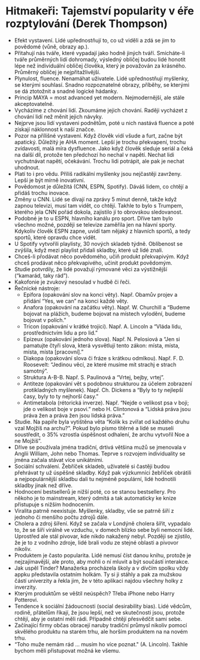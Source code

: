 # Hitmakeři: Tajemství popularity v éře rozptylování (Derek Thompson)
* Efekt vystavení. Lidé upřednostňují to, co už viděli a zdá se jim to povědomé (vůně, obrazy ap.).
* Přitahují nás tváře, které vypadají jako hodně jiných tváří. Smícháte-li tváře průměrných lidí dohromady, výsledný obličej budou lidé honotit lépe než individuální obličej člověka, který je považován za krásného. Průměrný obličej je nejpřitažlivější.
* Plynulost, fluence. Nenamáhat uživatele. Lidé upřednostňují myšlenky, se kterými souhlasí. Snadno rozpoznatelné obrazy, příběhy, se kterými se dá ztotožnit a snadné logické hádanky. 
* Princip MAYA = most advanced yet modern. Nejmodernější, ale stále akceptovatelné. 
* Vycházíme z chování lidí. Zkoumáme jejich chování. Raději vycházet z chování lidí než měnit jejich návyky.
* Nejprve jsou lidí vystaveni podnětům, poté u nich nastává fluence a poté získají náklonnost k naší značce. 
* Pozor na přílišné vystavení. Když člověk vidí všude a furt, začne být apatický. Důležitý je AHA moment. Lepší je trochu překvapení, trochu zvídavosti, malá míra dysfluence. Jako když člověk sleduje seriál a čeká na další díl, protože ten předchozí ho nechal v napětí. Nechat lidi vychutnávat napětí, očekávání. Trochu lidi potrápit, ale pak je nechat uhodnout.
* Platí to i pro vědu. Příliš radikální myšlenky jsou nejčastěji zavrženy. Lepší je být mírně inovativní. 
* Povědomost je důležitá (CNN, ESPN, Spotify). Dáváš lidem, co chtějí a přidáš trochu inovace. 
* Změny u CNN. Lidé se dívají na zprávy 5 minut denně, takže když zapnou televizi, musí tam vidět, co chtějí. Takhle to bylo s Trumpem, kterého jela CNN pořád dokola, zajistilo jí to obrovskou sledovanost.
* Podobné je to u ESPN, hlavního kanálu pro sport. Dříve tam bylo všechno možné, později se televize zaměřila jen na hlavní sporty. Kdykoliv člověk ESPN zapne, uvidí tam nějaký z hlavních sportů, a tedy sportů, které opravdu chce vidět.
* U Spotify vytvořili playlisty, 30 nových skladeb týdně. Oblíbenost se zvýšila, když mezi playlist přidali skladby, které už lidé znali. 
* Chceš-li přodávat něco povědomého, učiň produkt překvapivým. Když chceš prodávat něco překvapivého, učinit produkt povědomým.
* Studie potvrdily, že lidé považují rýmované věci za výstižnější (“kamarád, taky rád”).
* Kakofonie je zvukový nesoulad v hudbě či řeči.
* Řečnické nástroje:
  * Epifora (opakování slov na konci věty). Např. Obamův projev a přidání “Yes, we can” na konci každé věty.
  * Anafora (opakování na začátku věty). Např. W. Churchill a “Budeme bojovat na plážích, budeme bojovat na místech vylodění, budeme bojovat v polích.”
  * Tricon (opakování v krátké trojici). Např. A. Lincoln a “Vláda lidu, prostřednictvím lidu a pro lid.”
  * Epizeux (opakování jednoho slova). Např. N. Pelosiová a “Jen si pamatujte čtyři slova, která vysvětlují tento zákon: místa, místa, místa, místa [pracovní].”
  * Diakopa (opakování slova či fráze s krátkou odmlkou). Např. F. D. Roosevelt: “Jedinou věcí, ze které musíme mít strachj e strach samotný”.
  * Struktura A-B-B. Např. S. Paulinová a “Vrtej, bejby, vrtej”.
  * Antiteze (opakování vět s podobnou strukturou za účelem zobrazení protikladných myšlenek). Např. Ch. Dickens a “Byly to ty nejlepší časy, byly to ty nejhorší časy.”
  * Antimetabola (rétorická inverze). Např. “Nejde o velikost psa v boji; jde o velikost boje v psovi.” nebo H. Clintonová a “Lidská práva jsou práva žen a práva žen jsou lidská práva.”
* Studie. Na papíře byla vytištěna věta “Kolik ks zvířat od každého druhu vzal Mojžíš na archu?”. Pokud bylo písmo titěrné a lidé se museli soustředit, o 35% vzrostla úspěšnost odhalení, že archu vytvořil Noe a ne Mojžíš”.
* Dříve se používala jména tradiční, drtivá většina mužů se jmenovala v Anglii William, John nebo Thomas. Teprve s rozvojem individuality se jména začala stávat více unikátními.
* Sociální schválení. Žebříček skladeb, uživatelé si častěji budou přehrávat ty už úspěšné skladby. Když pak výzkumníci žebříček obrátili a nejpopulárnější skladbu dali tu nejméně populární, lidé hodnotili skladby jinak než dříve.
* Hodnocení bestsellerů je nižší poté, co se stanou bestsellery. Pro někoho je to mainstream, který odmítá a tak automaticky ke knize přistupuje s nižším hodnocením.
* Viralita patrně neexistuje. Myšlenky, skladby, vše se patrně šíří z jednoho či menšího počtu zdrojů dále. 
* Cholera a zdroj šíření. Když se začala v Londýně cholera šířit, vypadalo to, že se šíří virálně ve vzduchu, v domech blízko sebe byli nemocní lidé. Uprostřed ale stál pivovar, kde nikdo nakažený nebyl. Později se zjistilo, že je to z vodního zdroje, lidé brali vodu ze stejné oblasti a pivovor nikoliv.
* Produktem je často popularita. Lidé nemusí číst danou knihu, protože je nejzajímavější, ale proto, aby mohli o ní mluvit a být součástí interakce.
* Jak uspěl Tinder? Manažerka procházela školy a v dívčím spolku vždy appku představila ostatním holkám. Ty si ji stáhly a pak za mužskou částí univerzity a řekla jim, že v této aplikaci najdou všechny holky z inverzity.
* Kterým produktům se věštil neúspěch? Třeba iPhone nebo Harry Potterovi.
* Tendence k sociální žádoucnosti (social desirability bias). Lidé vědcům, rodině, přátelům říkají, že jsou lepší, než ve skutečnosti jsou, protože chtějí, aby je ostatní měli rádi. Případně chtějí přesvědčit sami sebe.
* Začínající firmy občas obracejí naruby tradiční průmysl nikoliv pomocí skvělého produktu na starém trhu, ale horším produktem na na novém trhu.
* “Toho muže nemám rád … musím ho více poznat." (A. Lincoln). Takhle bychom měli přistupovat možná ke všemu.

